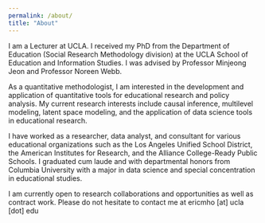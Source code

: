 ```yaml
---
permalink: /about/
title: "About"
---
```


I am a Lecturer at UCLA. I received my PhD from the Department of Education (Social Research Methodology division) at the UCLA School of Education and Information Studies. I was advised by Professor Minjeong Jeon and Professor Noreen Webb.

As a quantitative methodologist, I am interested in the development and application of quantitative tools for educational research and policy analysis. My current research interests include causal inference, multilevel modeling, latent space modeling, and the application of data science tools in educational research.

I have worked as a researcher, data analyst, and consultant for various educational organizations such as the Los Angeles Unified School District, the American Institutes for Research, and the Alliance College-Ready Public Schools. I graduated cum laude and with departmental honors from Columbia University with a major in data science and special concentration in educational studies.

I am currently open to research collaborations and opportunities as well as contract work. Please do not hesitate to contact me at ericmho [at] ucla [dot] edu
